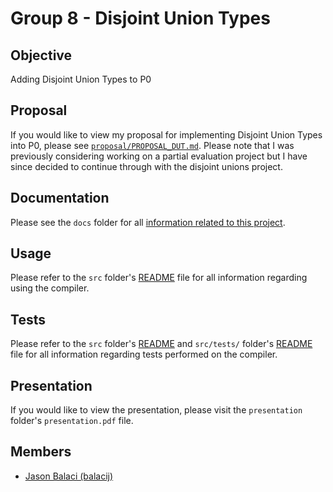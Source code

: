 # Group 8 - Disjoint Union Types

## Objective
Adding Disjoint Union Types to P0

## Proposal

If you would like to view my proposal for implementing Disjoint Union Types into P0, please see <a href="proposal/PROPOSAL_DUT.md">`proposal/PROPOSAL_DUT.md`</a>. Please note that I was previously considering working on a partial evaluation project but I have since decided to continue through with the disjoint unions project.

## Documentation

Please see the `docs` folder for all <a href="docs/README.md">information related to this project</a>.

## Usage

Please refer to the `src` folder's <a href="src/README.md">README</a> file for all information regarding using the compiler.

## Tests

Please refer to the `src` folder's <a href="src/README.md">README</a> and `src/tests/` folder's <a href="src/tests/README.md">README</a> file for all information regarding tests performed on the compiler.

## Presentation

If you would like to view the presentation, please visit the `presentation` folder's `presentation.pdf` file.

## Members
* [Jason Balaci (balacij)](mailto:balacij@mcmaster.ca)
